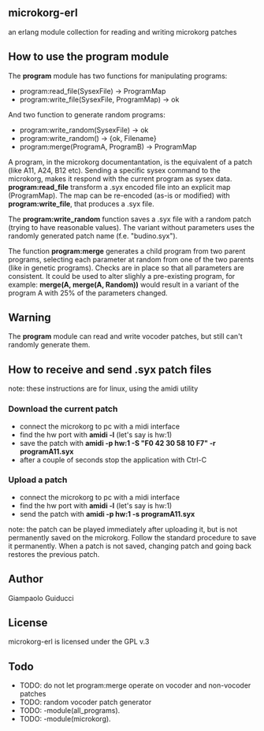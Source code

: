 ## microkorg-erl

an erlang module collection for reading and writing microkorg patches

## How to use the **program** module

The **program** module has two functions for manipulating programs:

- program:read_file(SysexFile) -> ProgramMap
- program:write_file(SysexFile, ProgramMap) -> ok

And two function to generate random programs:

- program:write_random(SysexFile) -> ok
- program:write_random() -> {ok, Filename}
- program:merge(ProgramA, ProgramB) -> ProgramMap

A program, in the microkorg documentantation, is the equivalent of a patch (like A11, A24, B12 etc). Sending a specific sysex command to the microkorg, makes it respond with the current program as sysex data. **program:read_file** transform a .syx encoded file into an explicit map (ProgramMap). The map can be re-encoded (as-is or modified) with **program:write_file**, that produces a .syx file.

The **program:write_random** function saves a .syx file with a random patch (trying to have reasonable values). The variant without parameters uses the randomly generated patch name (f.e. "budino.syx").

The function **program:merge** generates a child program from two parent programs, selecting each parameter at random from one of the two parents (like in genetic programs). Checks are in place so that all parameters are consistent. It could be used to alter slighly a pre-existing program, for example: **merge(A, merge(A, Random))** would result in a variant of the program A with 25% of the parameters changed.

## Warning

The **program** module can read and write vocoder patches, but still can't randomly generate them.

## How to receive and send .syx patch files

note: these instructions are for linux, using the amidi utility

### Download the current patch

- connect the microkorg to pc with a midi interface
- find the hw port with **amidi -l** (let's say is hw:1)
- save the patch with **amidi -p hw:1 -S "F0 42 30 58 10 F7" -r programA11.syx**
- after a couple of seconds stop the application with Ctrl-C

### Upload a patch

- connect the microkorg to pc with a midi interface
- find the hw port with **amidi -l** (let's say is hw:1)
- send the patch with **amidi -p hw:1 -s programA11.syx**

note: the patch can be played immediately after uploading it, but is not permanently saved on the microkorg. Follow the standard procedure to save it permanently. When a patch is not saved, changing patch and going back restores the previous patch.

## Author

Giampaolo Guiducci

## License

microkorg-erl is licensed under the GPL v.3

## Todo

- TODO: do not let program:merge operate on vocoder and non-vocoder patches
- TODO: random vocoder patch generator
- TODO: -module(all_programs).
- TODO: -module(microkorg).
